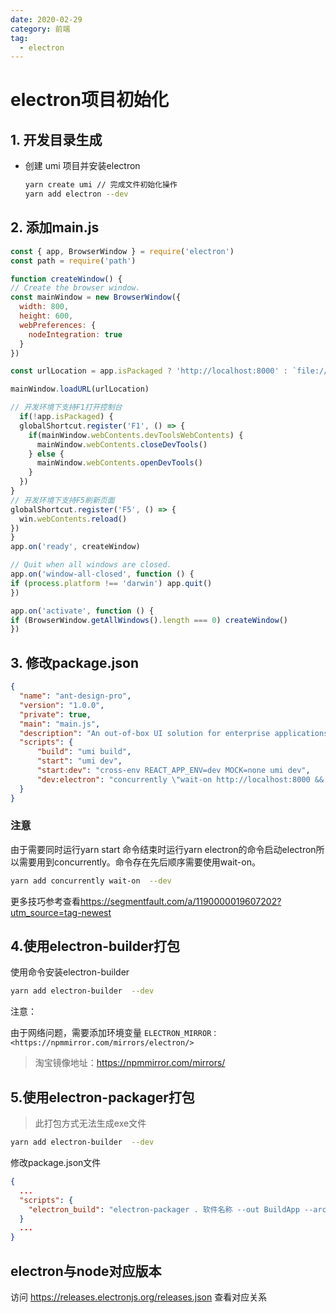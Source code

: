 ```yaml
---
date: 2020-02-29
category: 前端
tag:
  - electron
---
```


# electron项目初始化

## 1. 开发目录生成

- 创建 umi 项目并安装electron

  ```bash
  yarn create umi // 完成文件初始化操作
  yarn add electron --dev
  ```

## 2. 添加main.js

  ```javascript
const { app, BrowserWindow } = require('electron')
const path = require('path')

function createWindow() {
  // Create the browser window.
  const mainWindow = new BrowserWindow({
    width: 800,
    height: 600,
    webPreferences: {
      nodeIntegration: true
    }
  })

  const urlLocation = app.isPackaged ? 'http://localhost:8000' : `file://${path.join(__dirname, './dist/index.html')}`

  mainWindow.loadURL(urlLocation)

  // 开发环境下支持F1打开控制台
    if(!app.isPackaged) {
    globalShortcut.register('F1', () => {
      if(mainWindow.webContents.devToolsWebContents) {
        mainWindow.webContents.closeDevTools()
      } else {
        mainWindow.webContents.openDevTools()
      }
    })
  }
  // 开发环境下支持F5刷新页面
  globalShortcut.register('F5', () => {
    win.webContents.reload()
  })
}
app.on('ready', createWindow)

// Quit when all windows are closed.
app.on('window-all-closed', function () {
  if (process.platform !== 'darwin') app.quit()
})

app.on('activate', function () {
  if (BrowserWindow.getAllWindows().length === 0) createWindow()
})
  ```

## 3. 修改package.json  

  ```json
{
    "name": "ant-design-pro",
    "version": "1.0.0",
    "private": true,
    "main": "main.js",
    "description": "An out-of-box UI solution for enterprise applications",
    "scripts": {
        "build": "umi build",
        "start": "umi dev",
        "start:dev": "cross-env REACT_APP_ENV=dev MOCK=none umi dev",
        "dev:electron": "concurrently \"wait-on http://localhost:8000 && electron .\"  \" yarn start\" "
    }
}
  ```

### 注意

由于需要同时运行yarn start 命令结束时运行yarn  electron的命令启动electron所以需要用到concurrently。命令存在先后顺序需要使用wait-on。

```bash
yarn add concurrently wait-on  --dev
```

更多技巧参考查看<https://segmentfault.com/a/1190000019607202?utm_source=tag-newest>

## 4.使用electron-builder打包

使用命令安装electron-builder

```bash
yarn add electron-builder  --dev
```

注意：

由于网络问题，需要添加环境变量
`ELECTRON_MIRROR：<https://npmmirror.com/mirrors/electron/>`

>淘宝镜像地址：<https://npmmirror.com/mirrors/>

## 5.使用electron-packager打包

> 此打包方式无法生成exe文件

```bash
yarn add electron-builder  --dev
```

修改package.json文件

  ```json
{
    ...
    "scripts": {
      "electron_build": "electron-packager . 软件名称 --out BuildApp --arch=x64 --icon ./public/icon.ico  --overwrite  --asar --ignore=node_modules",
    }
    ...
}
  ```

## electron与node对应版本

访问 <https://releases.electronjs.org/releases.json> 查看对应关系

